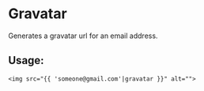 # Gravatar

Generates a gravatar url for an email address.

## Usage: 
```
<img src="{{ 'someone@gmail.com'|gravatar }}" alt="">
```